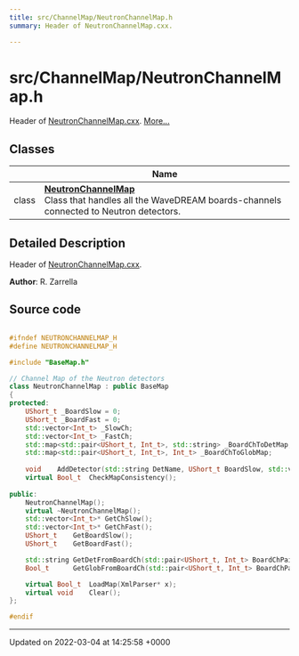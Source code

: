 ```yaml
---
title: src/ChannelMap/NeutronChannelMap.h
summary: Header of NeutronChannelMap.cxx. 

---
```


# src/ChannelMap/NeutronChannelMap.h

Header of [NeutronChannelMap.cxx](/Files/NeutronChannelMap_8cxx.md#file-neutronchannelmap.cxx).  [More...](#detailed-description)

## Classes

|                | Name           |
| -------------- | -------------- |
| class | **[NeutronChannelMap](/Classes/classNeutronChannelMap.md)** <br>Class that handles all the WaveDREAM boards-channels connected to Neutron detectors.  |

## Detailed Description

Header of [NeutronChannelMap.cxx](/Files/NeutronChannelMap_8cxx.md#file-neutronchannelmap.cxx). 

**Author**: R. Zarrella 



## Source code

```cpp

#ifndef NEUTRONCHANNELMAP_H
#define NEUTRONCHANNELMAP_H

#include "BaseMap.h"

// Channel Map of the Neutron detectors
class NeutronChannelMap : public BaseMap
{
protected:
    UShort_t _BoardSlow = 0;                                                
    UShort_t _BoardFast = 0;                                                
    std::vector<Int_t> _SlowCh;                                             
    std::vector<Int_t> _FastCh;                                             
    std::map<std::pair<UShort_t, Int_t>, std::string> _BoardChToDetMap;     
    std::map<std::pair<UShort_t, Int_t>, Int_t> _BoardChToGlobMap;          
    
    void    AddDetector(std::string DetName, UShort_t BoardSlow, std::vector<Int_t> ChSlow, std::vector<Int_t> GlobSlow, UShort_t BoardFast, std::vector<Int_t> ChFast, std::vector<Int_t> GlobFast);
    virtual Bool_t  CheckMapConsistency();
    
public:
    NeutronChannelMap();
    virtual ~NeutronChannelMap();
    std::vector<Int_t>* GetChSlow();
    std::vector<Int_t>* GetChFast();
    UShort_t    GetBoardSlow();
    UShort_t    GetBoardFast();

    std::string GetDetFromBoardCh(std::pair<UShort_t, Int_t> BoardChPair);
    Bool_t      GetGlobFromBoardCh(std::pair<UShort_t, Int_t> BoardChPair, Int_t* globCh);

    virtual Bool_t  LoadMap(XmlParser* x);
    virtual void    Clear();
};

#endif
```


-------------------------------

Updated on 2022-03-04 at 14:25:58 +0000
